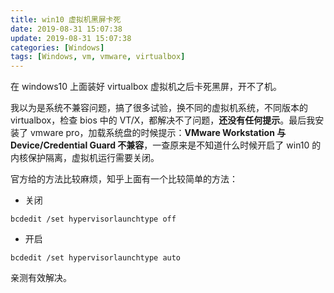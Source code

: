 ```yaml
---
title: win10 虚拟机黑屏卡死
date: 2019-08-31 15:07:38
update: 2019-08-31 15:07:38
categories: [Windows]
tags: [Windows, vm, vmware, virtualbox]
---
```


在 windows10 上面装好 virtualbox 虚拟机之后卡死黑屏，开不了机。

<!-- more -->

我以为是系统不兼容问题，搞了很多试验，换不同的虚拟机系统，不同版本的 virtualbox，检查 bios 中的 VT/X，都解决不了问题，**还没有任何提示**。最后我安装了 vmware pro，加载系统盘的时候提示：**VMware Workstation 与 Device/Credential Guard 不兼容**，一查原来是不知道什么时候开启了 win10 的内核保护隔离，虚拟机运行需要关闭。

官方给的方法比较麻烦，知乎上面有一个比较简单的方法：

* 关闭

`bcdedit /set hypervisorlaunchtype off`

* 开启

`bcdedit /set hypervisorlaunchtype auto`

亲测有效解决。
